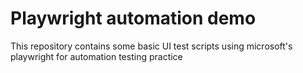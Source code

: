 # Playwright automation demo
This repository contains some basic UI test scripts using microsoft's playwright for automation testing practice
